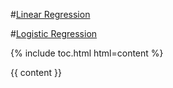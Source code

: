  #[Linear Regression](LinearRegression.md)
 
 
 
 #[Logistic Regression](LogisticRegression.md)


{% include toc.html html=content %}

{{ content }}










